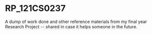 # RP_121CS0237
A dump of work done and other reference materials from my final year Research Project -- shared in case it helps someone in the future.
